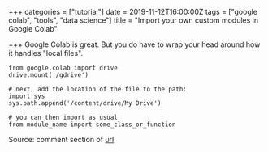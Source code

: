 +++
categories = ["tutorial"]
date = 2019-11-12T16:00:00Z
tags = ["google colab", "tools", "data science"]
title = "Import your own custom modules in Google Colab"

+++
Google Colab is great. But you do have to wrap your head around how it handles "local files".

<!--more-->

    from google.colab import drive
    drive.mount('/gdrive')
    
    # next, add the location of the file to the path:
    import sys
    sys.path.append('/content/drive/My Drive')
    
    # you can then import as usual
    from module_name import some_class_or_function

Source: comment section of [url](https://www.pingshiuanchua.com/blog/post/importing-your-own-python-module-or-python-file-in-colaboratory)